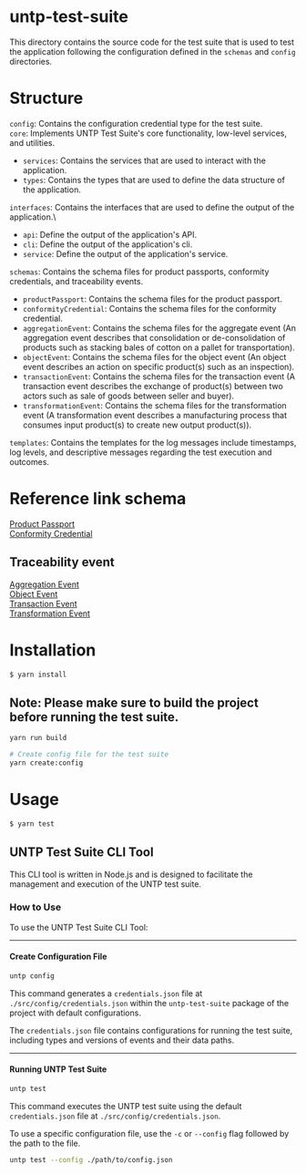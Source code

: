 # untp-test-suite

This directory contains the source code for the test suite that is used to test the application following the configuration defined in the `schemas` and `config` directories.

# Structure

`config`: Contains the configuration credential type for the test suite.\
`core`: Implements UNTP Test Suite's core functionality, low-level services, and utilities.

- `services`: Contains the services that are used to interact with the application.
- `types`: Contains the types that are used to define the data structure of the application.

`interfaces`: Contains the interfaces that are used to define the output of the application.\

- `api`: Define the output of the application's API.
- `cli`: Define the output of the application's cli.
- `service`: Define the output of the application's service.

`schemas`: Contains the schema files for product passports, conformity credentials, and traceability events.

- `productPassport`: Contains the schema files for the product passport.
- `conformityCredential`: Contains the schema files for the conformity credential.
- `aggregationEvent`: Contains the schema files for the aggregate event (An aggregation event describes that consolidation or de-consolidation of products such as stacking bales of cotton on a pallet for transportation).
- `objectEvent`: Contains the schema files for the object event (An object event describes an action on specific product(s) such as an inspection).
- `transactionEvent`: Contains the schema files for the transaction event (A transaction event describes the exchange of product(s) between two actors such as sale of goods between seller and buyer).
- `transformationEvent`: Contains the schema files for the transformation event (A transformation event describes a manufacturing process that consumes input product(s) to create new output product(s)).

`templates`: Contains the templates for the log messages include timestamps, log levels, and descriptive messages regarding the test execution and outcomes.

# Reference link schema

[Product Passport](https://jargon.sh/user/unece/DigitalProductPassport/v/0.0.1/artefacts/jsonSchemas/render.json?class=ProductPassport)\
[Conformity Credential](https://jargon.sh/user/unece/ConformityCredential/v/working/artefacts/jsonSchemas/render.json?class=ConformityAttestation)

## Traceability event

[Aggregation Event](https://jargon.sh/user/unece/traceabilityEvents/v/working/artefacts/jsonSchemas/render.json?class=AggregationEvent)\
[Object Event](https://jargon.sh/user/unece/traceabilityEvents/v/working/artefacts/jsonSchemas/render.json?class=ObjectEvent)\
[Transaction Event](https://jargon.sh/user/unece/traceabilityEvents/v/working/artefacts/jsonSchemas/render.json?class=TransactionEvent)\
[Transformation Event](https://jargon.sh/user/unece/traceabilityEvents/v/working/artefacts/jsonSchemas/render.json?class=TransformationEvent)

# Installation

```bash
$ yarn install
```

## Note: Please make sure to build the project before running the test suite.

```bash
yarn run build

# Create config file for the test suite
yarn create:config
```

# Usage

```bash
$ yarn test
```

## UNTP Test Suite CLI Tool

This CLI tool is written in Node.js and is designed to facilitate the management and execution of the UNTP test suite.

### How to Use

To use the UNTP Test Suite CLI Tool:

---

#### **Create Configuration File**
  ```sh
  untp config
  ```

  This command generates a `credentials.json` file at `./src/config/credentials.json` within the `untp-test-suite` package of the project with default configurations.

  The `credentials.json` file contains configurations for running the test suite, including types and versions of events and their data paths.

---

#### Running UNTP Test Suite
  ```sh
  untp test
  ```

This command executes the UNTP test suite using the default `credentials.json` file at `./src/config/credentials.json`.

To use a specific configuration file, use the `-c` or `--config` flag followed by the path to the file.

  ```sh
  untp test --config ./path/to/config.json
  ```
